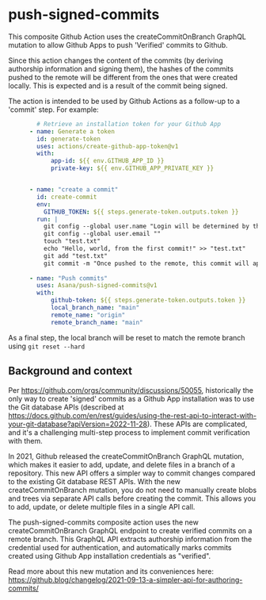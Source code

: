 # push-signed-commits
This composite Github Action uses the createCommitOnBranch GraphQL mutation to allow Github Apps to push 'Verified' commits to Github.

Since this action changes the content of the commits (by deriving authorship information and signing them), the hashes of the commits pushed to the remote will be different from the ones that were created locally. This is expected and is a result of the commit being signed.

The action is intended to be used by Github Actions as a follow-up to a 'commit' step. For example:

```yaml
        # Retrieve an installation token for your Github App
      - name: Generate a token
        id: generate-token
        uses: actions/create-github-app-token@v1
        with:
            app-id: ${{ env.GITHUB_APP_ID }}
            private-key: ${{ env.GITHUB_APP_PRIVATE_KEY }}


      - name: "create a commit"
        id: create-commit
        env:
          GITHUB_TOKEN: ${{ steps.generate-token.outputs.token }}
        run: |
          git config --global user.name "Login will be determined by the Github API based on the creator of the token"
          git config --global user.email ""
          touch "test.txt"
          echo "Hello, world, from the first commit!" >> "test.txt"
          git add "test.txt"
          git commit -m "Once pushed to the remote, this commit will appear as authored by the GitHub App and verified"
    
      - name: "Push commits"
        uses: Asana/push-signed-commits@v1
        with:
            github-token: ${{ steps.generate-token.outputs.token }}
            local_branch_name: "main"
            remote_name: "origin"
            remote_branch_name: "main"
```

As a final step, the local branch will be reset to match the remote branch using `git reset --hard`


## Background and context

Per https://github.com/orgs/community/discussions/50055, historically the only way to create 'signed' commits as a Github App installation was to use the Git database APIs (described at https://docs.github.com/en/rest/guides/using-the-rest-api-to-interact-with-your-git-database?apiVersion=2022-11-28). These APIs are complicated, and it's a challenging multi-step process to implement commit verification with them. 

In 2021, Github released the createCommitOnBranch GraphQL mutation, which makes it easier to add, update, and delete files in a branch of a repository. This new API offers a simpler way to commit changes compared to the existing Git database REST APIs. With the new createCommitOnBranch mutation, you do not need to manually create blobs and trees via separate API calls before creating the commit. This allows you to add, update, or delete multiple files in a single API call.

The push-signed-commits composite action uses the new createCommitOnBranch GraphQL endpoint to create verified commits on a remote branch. This GraphQL API extracts authorship information from the credential used for authentication, and automatically marks commits created using Github App installation credentials as "verified". 

Read more about this new mutation and its conveniences here: https://github.blog/changelog/2021-09-13-a-simpler-api-for-authoring-commits/
